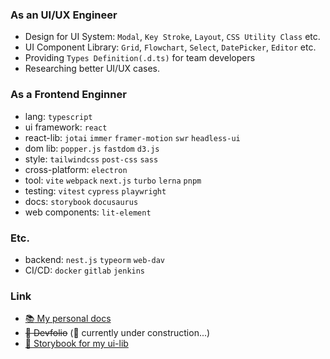 ### As an UI/UX Engineer
- Design for UI System: `Modal`, `Key Stroke`, `Layout`, `CSS Utility Class` etc.
- UI Component Library: `Grid`, `Flowchart`, `Select`, `DatePicker`, `Editor` etc.
- Providing `Types Definition(.d.ts)` for team developers
- Researching better UI/UX cases.

### As a Frontend Enginner
- lang: `typescript`
- ui framework: `react`
- react-lib: `jotai` `immer` `framer-motion` `swr` `headless-ui`
- dom lib: `popper.js` `fastdom` `d3.js`
- style: `tailwindcss` `post-css` `sass`
- cross-platform: `electron`
- tool: `vite` `webpack` `next.js` `turbo` `lerna` `pnpm`
- testing: `vitest` `cypress` `playwright`
- docs: `storybook` `docusaurus`
- web components: `lit-element`

### Etc.
- backend: `nest.js` `typeorm` `web-dav`
- CI/CD: `docker` `gitlab` `jenkins`

### Link
- [:books: My personal docs](https://lee-gyu.github.io/)
- ~~:blue_book: Devfolio~~ (:construction: currently under construction...)
- [:closed_book: Storybook for my ui-lib](https://lee-gyu.github.io/storybook/)

